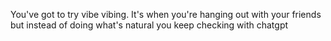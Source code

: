 You've got to try vibe vibing. It's when you're hanging out with your friends but instead of doing what's natural you keep checking with chatgpt

